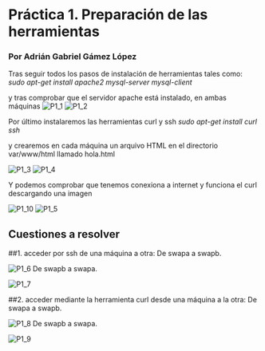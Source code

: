 # Práctica 1. Preparación de las herramientas
### Por Adrián Gabriel Gámez López

Tras seguir todos los pasos de instalación de herramientas tales como:
*sudo apt-get install apache2 mysql-server mysql-client*

y tras comprobar que el servidor apache está instalado, en ambas máquinas
![P1_1](../imagenes/p1_1.png)
![P1_2](../imagenes/p1_2.png)

Por último instalaremos las herramientas curl y ssh
*sudo apt-get install curl ssh*

y crearemos en cada máquina un arquivo HTML en el directorio var/www/html llamado hola.html

![P1_3](../imagenes/p1_3.png)
![P1_4](../imagenes/p1_4.png)

Y podemos comprobar que tenemos conexiona a internet y funciona el curl descargando una imagen

![P1_10](../imagenes/p1_10.png)
![P1_5](../imagenes/p1_5.png)

## Cuestiones a resolver

##1. acceder por ssh de una máquina a otra:
	De swapa a swapb.

![P1_6](../imagenes/p1_6.png)
	De swapb a swapa.

![P1_7](../imagenes/p1_7.png)

##2. acceder mediante la herramienta curl desde una máquina a la otra:
	De swapa a swapb.

![P1_8](../imagenes/p1_8.png)
	De swapb a swapa.

![P1_9](../imagenes/p1_9.png)